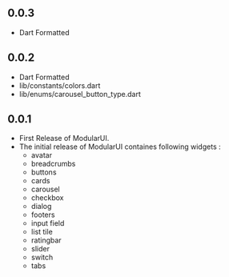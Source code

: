 ## 0.0.3
  - Dart Formatted 

## 0.0.2
  - Dart Formatted 
   - lib/constants/colors.dart
   - lib/enums/carousel_button_type.dart

## 0.0.1
  - First Release of ModularUI.
  - The initial release of ModularUI containes following widgets :
    - avatar
    - breadcrumbs
    - buttons
    - cards
    - carousel
    - checkbox
    - dialog
    - footers
    - input field
    - list tile
    - ratingbar
    - slider
    - switch
    - tabs
